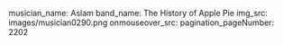 musician_name: Aslam
band_name: The History of Apple Pie
img_src: images/musician0290.png
onmouseover_src: 
pagination_pageNumber: 2202